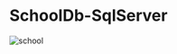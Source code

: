 # SchoolDb-SqlServer
![school](https://github.com/GHAZI-ALANZI/SchoolDb-SqlServer/assets/105205339/b3aca8b3-2089-4089-a72c-7cdd0f7a2e69)
